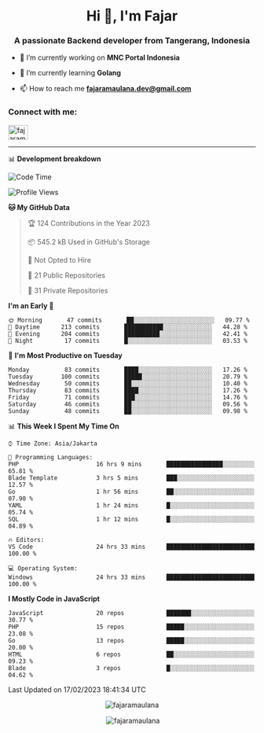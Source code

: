 <h1 align="center">Hi 👋, I'm Fajar</h1>
<h3 align="center">A passionate Backend developer from Tangerang, Indonesia</h3>

<!-- <p align="left"> <img src="https://komarev.com/ghpvc/?username=fajaramaulana&label=Profile%20views&color=0e75b6&style=flat" alt="fajaramaulana" /> </p> -->

- 🔭 I’m currently working on **MNC Portal Indonesia**

- 🌱 I’m currently learning **Golang**

- 📫 How to reach me **fajaramaulana.dev@gmail.com**

<h3 align="left">Connect with me:</h3>
<p align="left">
<a href="https://linkedin.com/in/fajar-agus-maulana-73533a180/" target="blank"><img align="center" src="https://raw.githubusercontent.com/rahuldkjain/github-profile-readme-generator/master/src/images/icons/Social/linked-in-alt.svg" alt="fajaramaulana" height="30" width="40" /></a>
</p>

-------

📊 **Development breakdown**
<!--START_SECTION:waka-->
![Code Time](http://img.shields.io/badge/Code%20Time-907%20hrs%2055%20mins-blue)

![Profile Views](http://img.shields.io/badge/Profile%20Views-0-blue)

**🐱 My GitHub Data** 

> 🏆 124 Contributions in the Year 2023
 > 
> 📦 545.2 kB Used in GitHub's Storage 
 > 
> 🚫 Not Opted to Hire
 > 
> 📜 21 Public Repositories 
 > 
> 🔑 31 Private Repositories  
 > 
**I'm an Early 🐤** 

```text
🌞 Morning       47 commits       ██░░░░░░░░░░░░░░░░░░░░░░░   09.77 % 
🌆 Daytime      213 commits       ███████████░░░░░░░░░░░░░░   44.28 % 
🌃 Evening      204 commits       ██████████░░░░░░░░░░░░░░░   42.41 % 
🌙 Night         17 commits       █░░░░░░░░░░░░░░░░░░░░░░░░   03.53 % 

```
📅 **I'm Most Productive on Tuesday** 

```text
Monday          83 commits       ████░░░░░░░░░░░░░░░░░░░░░   17.26 % 
Tuesday        100 commits       █████░░░░░░░░░░░░░░░░░░░░   20.79 % 
Wednesday       50 commits       ██░░░░░░░░░░░░░░░░░░░░░░░   10.40 % 
Thursday        83 commits       ████░░░░░░░░░░░░░░░░░░░░░   17.26 % 
Friday          71 commits       ███░░░░░░░░░░░░░░░░░░░░░░   14.76 % 
Saturday        46 commits       ██░░░░░░░░░░░░░░░░░░░░░░░   09.56 % 
Sunday          48 commits       ██░░░░░░░░░░░░░░░░░░░░░░░   09.98 % 

```


📊 **This Week I Spent My Time On** 

```text
⌚︎ Time Zone: Asia/Jakarta

💬 Programming Languages: 
PHP                      16 hrs 9 mins       ████████████████░░░░░░░░░   65.81 % 
Blade Template           3 hrs 5 mins        ███░░░░░░░░░░░░░░░░░░░░░░   12.57 % 
Go                       1 hr 56 mins        ██░░░░░░░░░░░░░░░░░░░░░░░   07.90 % 
YAML                     1 hr 24 mins        █░░░░░░░░░░░░░░░░░░░░░░░░   05.74 % 
SQL                      1 hr 12 mins        █░░░░░░░░░░░░░░░░░░░░░░░░   04.89 % 

🔥 Editors: 
VS Code                  24 hrs 33 mins      █████████████████████████   100.00 % 

💻 Operating System: 
Windows                  24 hrs 33 mins      █████████████████████████   100.00 % 

```

**I Mostly Code in JavaScript** 

```text
JavaScript               20 repos            ███████░░░░░░░░░░░░░░░░░░   30.77 % 
PHP                      15 repos            █████░░░░░░░░░░░░░░░░░░░░   23.08 % 
Go                       13 repos            █████░░░░░░░░░░░░░░░░░░░░   20.00 % 
HTML                     6 repos             ██░░░░░░░░░░░░░░░░░░░░░░░   09.23 % 
Blade                    3 repos             █░░░░░░░░░░░░░░░░░░░░░░░░   04.62 % 

```



 Last Updated on 17/02/2023 18:41:34 UTC
<!--END_SECTION:waka-->
<p align="center"><img align="center" src="https://github-readme-stats.vercel.app/api/top-langs?username=fajaramaulana&show_icons=true&locale=en&layout=compact" alt="fajaramaulana" /></p>

<p align="center">&nbsp;<img align="center" src="https://github-readme-stats.vercel.app/api?username=fajaramaulana&show_icons=true&locale=en" alt="fajaramaulana" /></p>
